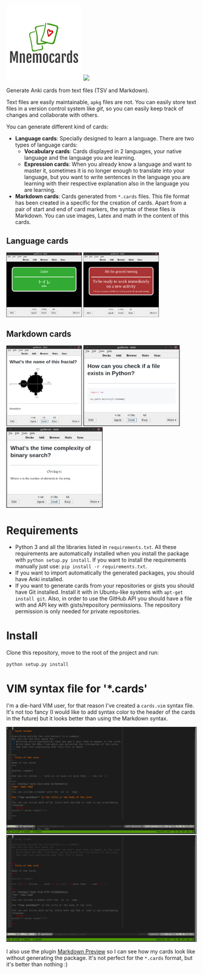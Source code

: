 
<img src="doc/_static/images/logo.png" width="200">

<a href="https://mnemocards.readthedocs.io/en/latest/" target="_blank">
    <img src="https://readthedocs.org/projects/mnemocards/badge">
</a>

Generate Anki cards from text files (TSV and Markdown).

Text files are easily maintainable, `apkg` files are not.
You can easily store text files in a version control system like *git*, so you
can easily keep track of changes and collaborate with others.

You can generate different kind of cards:
 * **Language cards**:
 Specially designed to learn a language.
 There are two types of language cards:
   * **Vocabulary cards**:
   Cards displayed in 2 languages, your native language and the language you
   are learning.
   * **Expression cards**:
   When you already know a language and want to master it, sometimes it is no
   longer enough to translate into your language, but you want to write
   sentences in the language you are learning with their respective explanation
   also in the language you are learning.
 * **Markdown cards**:
 Cards generated from `*.cards` files.
 This file format has been created in a specific for the creation of cards.
 Apart from a pair of start and end of card markers, the syntax of these files
 is Markdown.
 You can use images, Latex and math in the content of this cards.


## Language cards

<img src="doc/_static/images/vocabulary_card.png" width="200">
<img src="doc/_static/images/expression_card.png" width="200">


## Markdown cards

<img src="doc/_static/images/markdown_img_card.png" width="200">
<img src="doc/_static/images/markdown_code_card.png" width="255">
<img src="doc/_static/images/markdown_math_card.png" width="255">


# Requirements

 * Python 3 and all the libraries listed in `requirements.txt`.
 All these requirements are automatically installed when you install the
 package with `python setup.py install`.
 If you want to install the requirements manually just use:
 `pip install -r requirements.txt`.
 * If you want to import automatically the generated packages, you should have
 Anki installed.
 * If you want to generate cards from your repositories or gists you should
 have Git installed.
 Install it with in Ubuntu-like systems with `apt-get install git`.
 Also, in order to use the GitHub API you should have a file with and API key
 with gists/repository permissions.
 The repository permission is only needed for private repositories.


# Install

Clone this repository, move to the root of the project and run:
```bash
python setup.py install
```


# VIM syntax file for '*.cards'

I'm a die-hard VIM user, for that reason I've created a `cards.vim` syntax
file.
It's not too fancy (I would like to add syntax color to the header of the
cards in the future) but it looks better than using the Markdown syntax.

<img src="doc/_static/images/vim_markdown_syntax.png" width="800">
<img src="doc/_static/images/vim_cards_syntax.png" width="800">

I also use the plugin [Markdown Preview][1] so I can see how my cards look like
without generating the package.
It's not perfect for the `*.cards` format, but it's better than nothing :)


[1]: https://github.com/iamcco/markdown-preview.nvim

